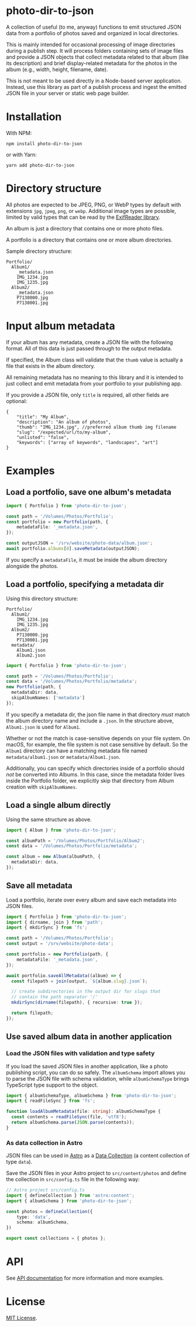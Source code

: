 # photo-dir-to-json

A collection of useful (to me, anyway) functions to emit structured JSON data
from a portfolio of photos saved and organized in local directories.

This is mainly intended for occasional processing of image directories during a
publish step. It will process folders containing sets of image files and provide
a JSON objects that collect metadata related to that album (like its
description) and brief display-related metadata for the photos in the album
(e.g., width, height, filename, date).

This is not meant to be used directly in a Node-based server application.
Instead, use this library as part of a publish process and ingest the emitted
JSON file in your server or static web page builder.

# Installation

With NPM:

`npm install photo-dir-to-json`

or with Yarn:

`yarn add photo-dir-to-json`

# Directory structure

All photos are expected to be JPEG, PNG, or WebP types by default with
extensions `jpg`, `jpeg`, `png`, or `webp`. Additional image types are possible,
limited by valid types that can be read by the [ExifReader
library](https://github.com/mattiasw/ExifReader#readme).

An album is just a directory that contains one or more photo files.

A portfolio is a directory that contains one or more album directories.

Sample directory structure:

```
Portfolio/
  Album1/
    _metadata.json
    IMG_1234.jpg
    IMG_1235.jpg
  Album2/
    _metadata.json
    P7130000.jpg
    P7130001.jpg
```

# Input album metadata

If your album has any metadata, create a JSON file with the following format.
All of this data is just passed through to the output metadata.

If specified, the Album class will validate that the `thumb` value is actually a
file that exists in the album directory.

All remaining metadata has no meaning to this library and it is intended to just
collect and emit metadata from your portfolio to your publishing app.

If you provide a JSON file, only `title` is required, all other fields are
optional:
```
{
    "title": "My Album",
    "description": "An album of photos",
    "thumb": "IMG_1234.jpg", //preferred album thumb img filename
    "slug": "/expected/url/to/my-album",
    "unlisted": "false",
    "keywords": ["array of keywords", "landscapes", "art"]
}
```

# Examples

## Load a portfolio, save one album's metadata

```ts
import { Portfolio } from 'photo-dir-to-json';

const path = '/Volumes/Photos/Portfolio';
const portfolio = new Portfolio(path, {
    metadataFile: '_metadata.json',
});

const outputJSON = '/srv/website/photo-data/album.json';
await portfolio.albums[0].saveMetadata(outputJSON);
```

If you specify a `metadataFile`, it must be inside
the album directory alongside the photos.

## Load a portfolio, specifying a metadata dir

Using this directory structure:
```
Portfolio/
  Album1/
    IMG_1234.jpg
    IMG_1235.jpg
  Album2/
    P7130000.jpg
    P7130001.jpg
  metadata/
    Album1.json
    Album2.json
```

```ts
import { Portfolio } from 'photo-dir-to-json';

const path = '/Volumes/Photos/Portfolio';
const data = '/Volumes/Photos/Portfolio/metadata';
new Portfolio(path, {
  metadataDir: data,
  skipAlbumNames: ['metadata']
});
```

If you specify a metadata dir, the json file name in that directory *must* match
the album directory name and include a `.json`. In the structure above,
`Album1.json` is used for `Album1`.

Whether or not the match is case-sensitive depends on your file system. On
macOS, for example, the file system is not case sensitive by default. So the
`Album1` directory can have a matching metadata file named
`metadata/album1.json` or `metadata/Album1.json`.

Additionally, you can specify which directories inside of a portfolio should
*not* be converted into Albums. In this case, since the metadata folder lives
inside the Portfolio folder, we explicitly skip that directory from Album
creation with `skipAlbumNames`.

## Load a single album directly

Using the same structure as above.

```ts
import { Album } from 'photo-dir-to-json';

const albumPath = '/Volumes/Photos/Portfolio/Album2';
const data = '/Volumes/Photos/Portfolio/metadata';

const album = new Album(albumPath, {
  metadataDir: data,
});
```

## Save all metadata

Load a portfolio, iterate over every album and save each metadata into JSON
files.

```ts
import { Portfolio } from 'photo-dir-to-json';
import { dirname, join } from 'path';
import { mkdirSync } from 'fs';

const path = '/Volumes/Photos/Portfolio';
const output = '/srv/website/photo-data';

const portfolio = new Portfolio(path, {
    metadataFile: '_metadata.json',
});

await portfolio.saveAllMetadata((album) => {
  const filepath = join(output, `${album.slug}.json`);

  // create subdirectories in the output dir for slugs that
  // contain the path separator '/'
  mkdirSync(dirname(filepath), { recursive: true });

  return filepath;
});
```

## Use saved album data in another application

### Load the JSON files with validation and type safety

If you load the saved JSON files in another application, like a photo publishing
script, you can do so safely. The `albumSchema` import allows you to parse the
JSON file with schema validation, while `albumSchemaType` brings TypeScript type
support to the object.

```ts
import { albumSchemaType, albumSchema } from 'photo-dir-to-json';
import { readFileSync } from 'fs';

function loadAlbumMetadata(file: string): albumSchemaType {
  const contents = readFileSync(file, 'utf8');
  return albumSchema.parse(JSON.parse(contents));
}
```

### As data collection in Astro

JSON files can be used in [Astro](https://astro.build/) as a [Data
Collection](https://docs.astro.build/en/guides/content-collections/) (a content
collection of type `data`).

Save the JSON files in your Astro project to `src/content/photos` and
define the collection in `src/config.ts` file in the following way:

```ts
// Astro project src/config.ts
import { defineCollection } from 'astro:content';
import { albumSchema } from 'photo-dir-to-json';

const photos = defineCollection({
    type: 'data',
    schema: albumSchema,
})

export const collections = { photos };
```

# API

See [API
documentation](https://github.com/danallan/photo-dir-to-json/blob/main/docs/photo-dir-to-json.md)
for more information and more examples.

# License

[MIT
License](https://github.com/danallan/photo-dir-to-json/blob/main/LICENSE.txt).